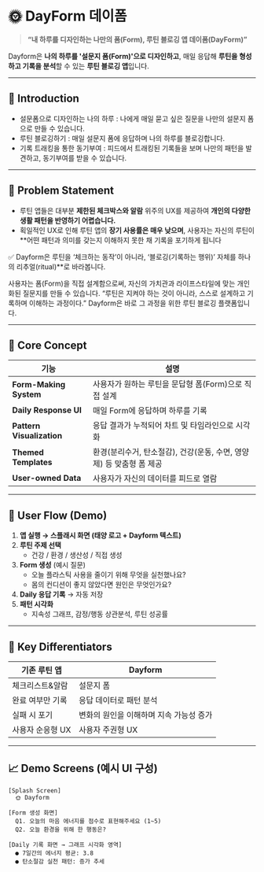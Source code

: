 # 🌞 DayForm 데이폼

> **“내 하루를 디자인하는 나만의 폼(Form), 루틴 블로깅 앱 데이폼(DayForm)”**  

Dayform은 **나의 하루를 '설문지 폼(Form)'으로 디자인하고**, 매일 응답해 **루틴을 형성하고 기록을 분석**할 수 있는 **루틴 블로깅 앱**입니다.

---

## 📌 Introduction

- 설문폼으로 디자인하는 나의 하루 : 나에게 매일 묻고 싶은 질문을 나만의 설문지 폼으로 만들 수 있습니다.
- 루틴 블로깅하기 : 매일 설문지 폼에 응답하며 나의 하루를 블로깅합니다.
- 기록 트래킹을 통한 동기부여 : 피드에서 트래킹된 기록들을 보며 나만의 패턴을 발견하고, 동기부여를 받을 수 있습니다.

---

## 🚩 Problem Statement

- 루틴 앱들은 대부분 **제한된 체크박스와 알람** 위주의 UX를 제공하여 **개인의 다양한 생활 패턴을 반영하기 어렵습니다.**
- 획일적인 UX로 인해 루틴 앱의 **장기 사용률은 매우 낮으며**, 사용자는 자신의 루틴이 **어떤 패턴과 의미를 갖는지 이해하지 못한 채 기록을 포기하게 됩니다


✅ Dayform은 루틴을 ‘체크하는 동작’이 아니라, ‘블로깅(기록하는 행위)’ 자체를 하나의 리추얼(ritual)**로 바라봅니다.

사용자는 폼(Form)을 직접 설계함으로써, 자신의 가치관과 라이프스타일에 맞는 개인화된 질문지를 만들 수 있습니다.
“루틴은 지켜야 하는 것이 아니라, 스스로 설계하고 기록하며 이해하는 과정이다.”
Dayform은 바로 그 과정을 위한 루틴 블로깅 플랫폼입니다.

---

## 🎯 Core Concept

| 기능 | 설명 |
|------|------|
| **Form-Making System** | 사용자가 원하는 루틴을 문답형 폼(Form)으로 직접 설계 |
| **Daily Response UI** | 매일 Form에 응답하며 하루를 기록 |
| **Pattern Visualization** | 응답 결과가 누적되어 차트 및 타임라인으로 시각화 |
| **Themed Templates** | 환경(분리수거, 탄소절감), 건강(운동, 수면, 영양제) 등 맞춤형 폼 제공 |
| **User-owned Data** | 사용자가 자신의 데이터를 피드로 열람 |

---

## 🧭 User Flow (Demo)

1. **앱 실행 → 스플래시 화면 (태양 로고 + Dayform 텍스트)**
2. **루틴 주제 선택**  
   - 건강 / 환경 / 생산성 / 직접 생성
3. **Form 생성** (예시 질문)
   - 오늘 플라스틱 사용을 줄이기 위해 무엇을 실천했나요?
   - 몸의 컨디션이 좋지 않았다면 원인은 무엇인가요?
4. **Daily 응답 기록** → 자동 저장
5. **패턴 시각화**
   - 지속성 그래프, 감정/행동 상관분석, 루틴 성공률

---

## 🌟 Key Differentiators

| 기존 루틴 앱 | Dayform |
|--------------|---------|
| 체크리스트&알람 | 설문지 폼 |
| 완료 여부만 기록 | 응답 데이터로 패턴 분석 |
| 실패 시 포기 | 변화의 원인을 이해하며 지속 가능성 증가 |
| 사용자 순응형 UX | 사용자 주권형 UX |

---

## 📈 Demo Screens (예시 UI 구성)

```plaintext
[Splash Screen]
  🌞 Dayform

[Form 생성 화면]
  Q1. 오늘의 마음 에너지를 점수로 표현해주세요 (1~5)
  Q2. 오늘 환경을 위해 한 행동은?

[Daily 기록 화면 → 그래프 시각화 영역]
  ● 7일간의 에너지 평균: 3.8
  ● 탄소절감 실천 패턴: 증가 추세
